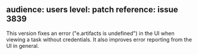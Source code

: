 audience: users
level: patch
reference: issue 3839
---
This version fixes an error ("e.artifacts is undefined") in the UI when viewing a task without credentials.  It also improves error reporting from the UI in general.
